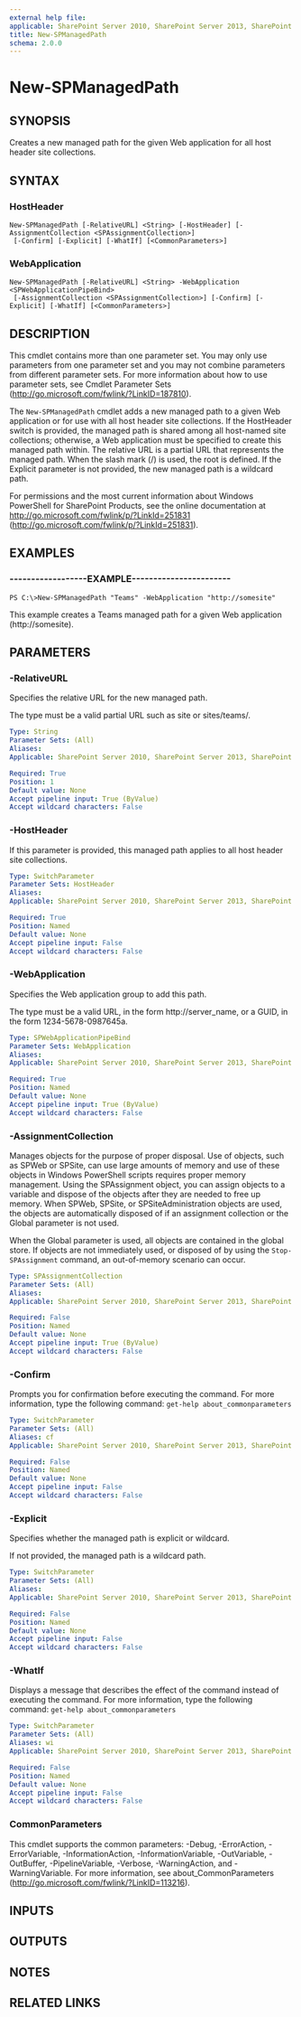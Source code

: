 ```yaml
---
external help file: 
applicable: SharePoint Server 2010, SharePoint Server 2013, SharePoint Server 2016, SharePoint Server 2019
title: New-SPManagedPath
schema: 2.0.0
---
```


# New-SPManagedPath

## SYNOPSIS
Creates a new managed path for the given Web application for all host header site collections.


## SYNTAX

### HostHeader
```
New-SPManagedPath [-RelativeURL] <String> [-HostHeader] [-AssignmentCollection <SPAssignmentCollection>]
 [-Confirm] [-Explicit] [-WhatIf] [<CommonParameters>]
```

### WebApplication
```
New-SPManagedPath [-RelativeURL] <String> -WebApplication <SPWebApplicationPipeBind>
 [-AssignmentCollection <SPAssignmentCollection>] [-Confirm] [-Explicit] [-WhatIf] [<CommonParameters>]
```

## DESCRIPTION
This cmdlet contains more than one parameter set.
You may only use parameters from one parameter set and you may not combine parameters from different parameter sets.
For more information about how to use parameter sets, see Cmdlet Parameter Sets (http://go.microsoft.com/fwlink/?LinkID=187810).

The `New-SPManagedPath` cmdlet adds a new managed path to a given Web application or for use with all host header site collections.
If the HostHeader switch is provided, the managed path is shared among all host-named site collections; otherwise, a Web application must be specified to create this managed path within.
The relative URL is a partial URL that represents the managed path.
When the slash mark (/) is used, the root is defined.
If the Explicit parameter is not provided, the new managed path is a wildcard path.

For permissions and the most current information about Windows PowerShell for SharePoint Products, see the online documentation at http://go.microsoft.com/fwlink/p/?LinkId=251831 (http://go.microsoft.com/fwlink/p/?LinkId=251831).


## EXAMPLES

### ------------------EXAMPLE-----------------------
```
PS C:\>New-SPManagedPath "Teams" -WebApplication "http://somesite"
```

This example creates a Teams managed path for a given Web application (http://somesite).


## PARAMETERS

### -RelativeURL
Specifies the relative URL for the new managed path.

The type must be a valid partial URL such as site or sites/teams/.

```yaml
Type: String
Parameter Sets: (All)
Aliases: 
Applicable: SharePoint Server 2010, SharePoint Server 2013, SharePoint Server 2016, SharePoint Server 2019

Required: True
Position: 1
Default value: None
Accept pipeline input: True (ByValue)
Accept wildcard characters: False
```

### -HostHeader
If this parameter is provided, this managed path applies to all host header site collections.

```yaml
Type: SwitchParameter
Parameter Sets: HostHeader
Aliases: 
Applicable: SharePoint Server 2010, SharePoint Server 2013, SharePoint Server 2016, SharePoint Server 2019

Required: True
Position: Named
Default value: None
Accept pipeline input: False
Accept wildcard characters: False
```

### -WebApplication
Specifies the Web application group to add this path.

The type must be a valid URL, in the form http://server_name, or a GUID, in the form  1234-5678-0987645a.

```yaml
Type: SPWebApplicationPipeBind
Parameter Sets: WebApplication
Aliases: 
Applicable: SharePoint Server 2010, SharePoint Server 2013, SharePoint Server 2016, SharePoint Server 2019

Required: True
Position: Named
Default value: None
Accept pipeline input: True (ByValue)
Accept wildcard characters: False
```

### -AssignmentCollection
Manages objects for the purpose of proper disposal.
Use of objects, such as SPWeb or SPSite, can use large amounts of memory and use of these objects in Windows PowerShell scripts requires proper memory management.
Using the SPAssignment object, you can assign objects to a variable and dispose of the objects after they are needed to free up memory.
When SPWeb, SPSite, or SPSiteAdministration objects are used, the objects are automatically disposed of if an assignment collection or the Global parameter is not used.

When the Global parameter is used, all objects are contained in the global store.
If objects are not immediately used, or disposed of by using the `Stop-SPAssignment` command, an out-of-memory scenario can occur.

```yaml
Type: SPAssignmentCollection
Parameter Sets: (All)
Aliases: 
Applicable: SharePoint Server 2010, SharePoint Server 2013, SharePoint Server 2016, SharePoint Server 2019

Required: False
Position: Named
Default value: None
Accept pipeline input: True (ByValue)
Accept wildcard characters: False
```

### -Confirm
Prompts you for confirmation before executing the command.
For more information, type the following command: `get-help about_commonparameters`

```yaml
Type: SwitchParameter
Parameter Sets: (All)
Aliases: cf
Applicable: SharePoint Server 2010, SharePoint Server 2013, SharePoint Server 2016, SharePoint Server 2019

Required: False
Position: Named
Default value: None
Accept pipeline input: False
Accept wildcard characters: False
```

### -Explicit
Specifies whether the managed path is explicit or wildcard.

If not provided, the managed path is a wildcard path.

```yaml
Type: SwitchParameter
Parameter Sets: (All)
Aliases: 
Applicable: SharePoint Server 2010, SharePoint Server 2013, SharePoint Server 2016, SharePoint Server 2019

Required: False
Position: Named
Default value: None
Accept pipeline input: False
Accept wildcard characters: False
```

### -WhatIf
Displays a message that describes the effect of the command instead of executing the command.
For more information, type the following command: `get-help about_commonparameters`

```yaml
Type: SwitchParameter
Parameter Sets: (All)
Aliases: wi
Applicable: SharePoint Server 2010, SharePoint Server 2013, SharePoint Server 2016, SharePoint Server 2019

Required: False
Position: Named
Default value: None
Accept pipeline input: False
Accept wildcard characters: False
```

### CommonParameters
This cmdlet supports the common parameters: -Debug, -ErrorAction, -ErrorVariable, -InformationAction, -InformationVariable, -OutVariable, -OutBuffer, -PipelineVariable, -Verbose, -WarningAction, and -WarningVariable. For more information, see about_CommonParameters (http://go.microsoft.com/fwlink/?LinkID=113216).

## INPUTS

## OUTPUTS

## NOTES

## RELATED LINKS
